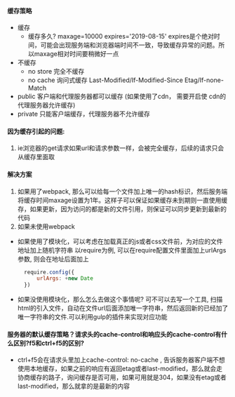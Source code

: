 #### 缓存策略
* 缓存
    * 缓存多久?
        maxage=10000
        expires='2019-08-15' expires是个绝对时间，可能会出现服务端和浏览器端时间不一致，导致缓存异常的问题。所以maxage相对时间要稍微好一点
* 不缓存
    * no store 完全不缓存
    * no cache 询问式缓存
        Last-Modified/If-Modified-Since  Etag/If-none-Match
* public 客户端和代理服务器都可以缓存 (如果使用了cdn， 需要开启使 cdn的代理服务器允许缓存)
* private 只能客户端缓存，代理服务器不允许缓存


#### 因为缓存引起的问题: 

1. ie浏览器的get请求如果url和请求参数一样，会被完全缓存，后续的请求只会从缓存里面取

#### 解决方案

1. 如果用了webpack, 那么可以给每一个文件加上唯一的hash标识，然后服务端将缓存时间maxage设置为1年。这样子可以保证如果缓存未到期则一直使用缓存，如果更新，因为访问的都是新的文件引用，则保证可以同步更新到最新的代码
2. 如果未使用webpack
* 如果使用了模块化，可以考虑在加载真正的js或者css文件前，为对应的文件地址加上随机字符串
  以require为例, 可以在require配置文件里面加上urlArgs参数, 则会在地址后面加上
  ```javascript
    require.config({
        urlArgs: +new Date
    })
  ```
* 如果没使用模块化，那么怎么去做这个事情呢?
  可不可以去写一个工具, 扫描html的引入文件，自动在文件url后面添加唯一字符串，然后返回新的已经加了唯一字符串的文件.可以利用gulp的插件来实现对应功能

#### 服务器的默认缓存策略？请求头的cache-control和响应头的cache-control有什么区别?f5和ctrl+f5的区别?
* ctrl+f5会在请求头里加上cache-control: no-cache , 告诉服务器客户端不想使用本地缓存，如果之前的响应有返回etag或者last-modified，那么就会走协商缓存的路子，询问缓存是否可用，如果可用就是304，如果没有etag或者last-modified，那么就拿的是最新的内容
